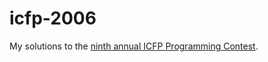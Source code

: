 # icfp-2006

My solutions to the [ninth annual ICFP Programming Contest](http://www.boundvariable.org/).
